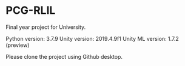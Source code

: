 # PCG-RLIL
Final year project for University.

Python version: 3.7.9
Unity version: 2019.4.9f1
Unity ML version: 1.7.2 (preview)

Please clone the project using Github desktop.

